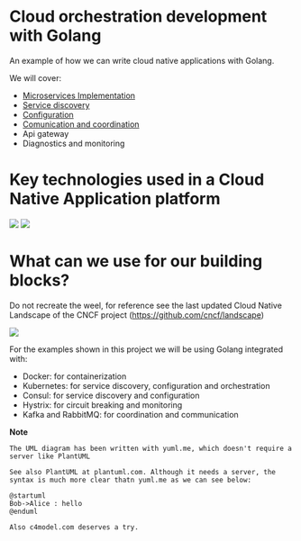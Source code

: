# Cloud orchestration development with Golang

An example of how we can write cloud native applications with Golang.

We will cover:

* [Microservices Implementation](go_cloud_orchestration/microservice_implementation/README.md)
* [Service discovery](go_cloud_orchestration/microservice_discovery/README.md)
* [Configuration](go_cloud_orchestration/microservice_configuration/README.md)
* [Comunication and coordination](go_cloud_orchestration/microservice_communication/README.md)
* Api gateway
* Diagnostics and monitoring 

# Key technologies used in a Cloud Native Application platform


<img src="http://yuml.me/diagram/scruffy/class/[API Gateway]<-[Service Discovery],[Service Discovery]<->[Microservices chassis service client],[Service Discovery]<-[Diagnostics and monitoring],[Service Discovery]<-[Configuration Coordination],[Microservices chassis service client]<-[Configuration Coordination],[Diagnostics and monitoring]<-[Configuration Coordination],[Diagnostics and monitoring]->[Microservices chassis service client],[API Gateway]<-[Configuration Coordination]"/>

<img src="http://yuml.me/diagram/scruffy/class/[API Gateway    How to access endpoints from the outside{bg:cornsilk}],[Configuration and coordination    How to provide cluster whide configuration and consensus{bg:cornsilk}],[Service discovery    How to expose and find service endpoints{bg:cornsilk}],[Microservice chassis    How to execute an ops component{bg:cornsilk}],[Microservice chassis    How to call other services in a resilient and responsive way{bg:cornsilk}],[Diagnostics and monitoring    How to detect operational anomalies{bg:cornsilk}]"/>

# What can we use for our building blocks?

Do not recreate the weel, for reference see the last updated Cloud Native Landscape of the CNCF project (https://github.com/cncf/landscape)

<img src="https://landscape.cncf.io/images/landscape.png">

For the examples shown in this project we will be using Golang integrated with:

* Docker: for containerization
* Kubernetes: for service discovery, configuration and orchestration
* Consul: for service discovery and configuration
* Hystrix: for circuit breaking and monitoring
* Kafka and RabbitMQ: for coordination and communication


**Note**
```
The UML diagram has been written with yuml.me, which doesn't require a server like PlantUML

See also PlantUML at plantuml.com. Although it needs a server, the syntax is much more clear thatn yuml.me as we can see below:

@startuml
Bob->Alice : hello
@enduml

Also c4model.com deserves a try.
```